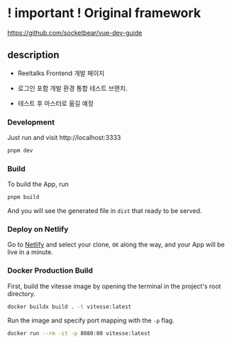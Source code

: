 # ! important !  Original framework
https://github.com/socketbear/vue-dev-guide
## description

- Reeltalks Frontend 개발 페이지

- 로그인 포함 개발 환경 통합 테스트 브랜치.

- 테스트 후 마스터로 옮길 예정
 
### Development

Just run and visit http://localhost:3333

```bash
pnpm dev
```

### Build

To build the App, run

```bash
pnpm build
```

And you will see the generated file in `dist` that ready to be served.

### Deploy on Netlify

Go to [Netlify](https://app.netlify.com/start) and select your clone, `OK` along the way, and your App will be live in a minute.

### Docker Production Build

First, build the vitesse image by opening the terminal in the project's root directory.

```bash
docker buildx build . -t vitesse:latest
```

Run the image and specify port mapping with the `-p` flag.

```bash
docker run --rm -it -p 8080:80 vitesse:latest
```
